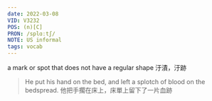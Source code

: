 ```yaml
---
date: 2022-03-08
VID: V3232
POS: (n)[C]
PRON: /splɑːtʃ/
NOTE: US informal
tags: vocab
---
```


a mark or spot that does not have a regular shape	汙漬，汙跡	

>He put his hand on the bed, and left a splotch of blood on the bedspread. 他把手擱在床上，床單上留下了一片血跡